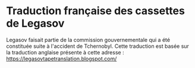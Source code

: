 # Traduction française des cassettes de Legasov

Legasov faisait partie de la commission gouvernementale qui a été constituée suite à l'accident de Tchernobyl. Cette traduction est basée sur la traduction anglaise présente à cette adresse :
https://legasovtapetranslation.blogspot.com/